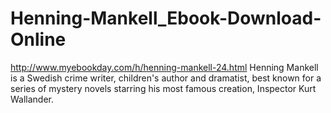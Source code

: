 Henning-Mankell_Ebook-Download-Online
=====================================

http://www.myebookday.com/h/henning-mankell-24.html Henning Mankell is a Swedish crime writer, children's author and dramatist, best known for a series of mystery novels starring his most famous creation, Inspector Kurt Wallander.
